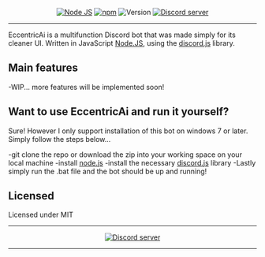 <p align="center">
<a href="http://nodejs.org"><img src="https://img.shields.io/badge/Node.js-6.11.4-blue.svg" alt="Node JS"></a>
<a href="http://npmjs.com"><img src="https://img.shields.io/badge/npm-4.0.5-blue.svg" alt="npm"></a>
<a><img src="https://img.shields.io/badge/Version-1.0.2-brightgreen.svg" alt="Version"></a>
<a href="https://discord.gg/X39ZxyZ"><img src="https://discordapp.com/api/guilds/354839032850546688/widget.png" alt="Discord server"></a>
</p>

---

EccentricAi is a multifunction Discord bot that was made simply for its cleaner UI. Written in JavaScript [Node.JS](https://nodejs.org), using the [discord.js](https://github.com/hydrabolt/discord.js/) library.

## Main features

-WIP... more features will be implemented soon!

## Want to use EccentricAi and run it yourself?

Sure! However I only support installation of this bot on windows 7 or later. Simply follow the steps below...

-git clone the repo or download the zip into your working space on your local machine
-install [node.js](https://nodejs.org/)
-install the necessary [discord.js](https://github.com/hydrabolt/discord.js/) library
-Lastly simply run the .bat file and the bot should be up and running!

## Licensed

Licensed under MIT

---

<p align="center">
  <a href="https://discord.gg/X39ZxyZ"><img src="https://discordapp.com/api/guilds/354839032850546688/widget.png?style=banner2" alt="Discord server"></a>
</p>

---

